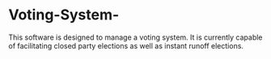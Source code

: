 # Voting-System-
This software is designed to manage a voting system. It is currently capable of facilitating closed party elections as well as instant runoff elections.

